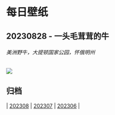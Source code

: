 # 每日壁纸

## 20230828 - 一头毛茸茸的牛

###### 美洲野牛，大提顿国家公园，怀俄明州

![](https://www.bing.com/th?id=OHR.TetonBison_ZH-CN9384306649_UHD.jpg)

## 归档

| [202308](/202308/README.md)
| [202307](/202307/README.md)
| [202306](/202306/README.md)
|